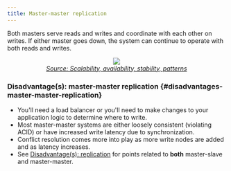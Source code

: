 ```yaml
---
title: Master-master replication
---
```


Both masters serve reads and writes and coordinate with each other on writes.
If either master goes down, the system can continue to operate with both reads
and writes.

<p align="center">
  <img src="{{ "/images/krAHLGg.png" | relative_url }}">
  <br/>
  <i><a href="http://www.slideshare.net/jboner/scalability-availability-stability-patterns">Source: Scalability, availability, stability, patterns</a></i>
</p>

### Disadvantage(s): master-master replication {#disadvantages-master-master-replication}

* You'll need a load balancer or you'll need to make changes to your
  application logic to determine where to write.
* Most master-master systems are either loosely consistent (violating ACID) or
  have increased write latency due to synchronization.
* Conflict resolution comes more into play as more write nodes are added and as
  latency increases.
* See [Disadvantage(s): replication](/#disadvantages-replication) for points
  related to **both** master-slave and master-master.
